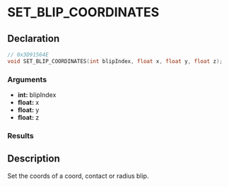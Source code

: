 # SET_BLIP_COORDINATES

## Declaration
```cpp
// 0x3D91564E
void SET_BLIP_COORDINATES(int blipIndex, float x, float y, float z);
```

### Arguments
- **int:** blipIndex
- **float:** x
- **float:** y
- **float:** z

### Results

## Description
Set the coords of a coord, contact or radius blip.